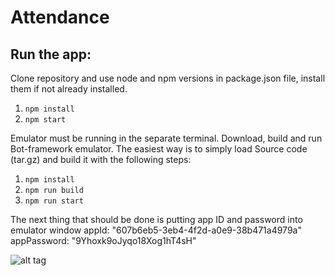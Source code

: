 # Attendance


## Run the app:

Clone repository and use node and npm versions in package.json file, install them if not already installed.


1. `npm install`
2. `npm start`


Emulator must be running in the separate terminal.
Download, build and run Bot-framework emulator. The easiest way is to simply load Source code (tar.gz)
and build it with the following steps:

1. `npm install`
2. `npm run build`
3. `npm run start`

The next thing that should be done is putting app ID and password into emulator window
  appId: "607b6eb5-3eb4-4f2d-a0e9-38b471a4979a"
  appPassword: "9Yhoxk9oJyqo18Xog1hT4sH"

![alt tag](https://github.com/keenethics/attendance/1.png)